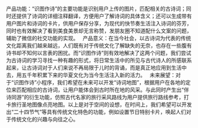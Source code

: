 产品功能：“识图作诗”的主要功能是识别用户上传的图片，匹配相关的古诗词；同时还提供了诗词的详细注释翻译，方便用户了解诗词的具体含义；还可以生成带有用户图片和诗词的卡片，供用户保存分享，为现代的快节奏生活注入诗词的芬芳，同时也有效解决了看到美食美景却无言称赞，发朋友圈不知道配什么文案的问题，辅助了微信的社交功能的实现。
 
产品意义：在当今社会，以古诗词为代表的传统文化距离我们越来越远，人们既有对于传统文化了解缺失的无奈，也存在一些腹有诗书却不知何以言表的困扰。而“识图作诗”则有效地解决了这两个问题，我们尝试为古诗词的学习寻找一种有趣的形式，将日常生活中的所见与古代诗人的所感联系起来，让古诗词对于人们来说不再局限于儿时的背诵，而是真正地应用到生活中去，用五千年积累下来的华夏文化为当今生活注入新的活力。
 
未来展望：对于“识图作诗”小程序，我们希望在未来可以开发“诗词地图”，根据用户在各地的定位来匹配相应的古诗词，让用户能体会到古时所在地的风采。与此同时产生出“伴诗同游”的衍生功能，仿照古代名家的旅行采风路线为用户提供旅行路线参考，打卡旅行圣地图像点亮地图。以上是对于空间的设想，在时间上，我们希望可以开发出“二十四节气”等具有传统文化特色的功能，例如设置节日特别卡片，唤起人们对于传统文化的兴趣与向往之心。
